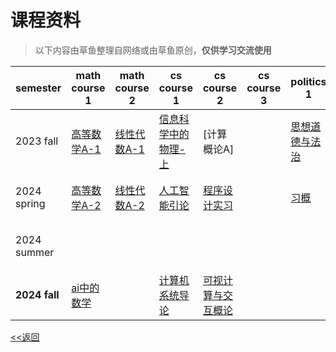 # 课程资料

>以下内容由草鱼整理自网络或由草鱼原创，**仅供学习交流使用**

|semester|math course 1|math course 2|cs course 1|cs course 2|cs course 3|politics 1|politics 2|others 1|others 2|others 3|
|----|----|----|----|----|----|----|----|----|----|---|
|2023 fall|[高等数学A-1](/courses/advanced-mathA1-intro)|[线性代数A-1](/courses/linear-algebraA1-intro)|[信息科学中的物理-上](/courses/physics-intro)|[计算概论A]||[思想道德与法治](/courses/morality-intro)|[军事理论](/courses/military-intro)|[信息科学技术概论]|[学术英语听说]|[其他课程]|
|2024 spring|[高等数学A-2](/courses/advanced-mathA2-intro)|[线性代数A-2](/courses/linear-algebraA2-intro)|[人工智能引论](/courses/ai-intro)|[程序设计实习](/courses/practice-of-programming-intro)||[习概](/courses/xi-intro)|[史纲](/courses/history-intro)|[学术写作与表达](/courses/academic-writing-intro)|||
|2024 summer||||||||[学术英语写作](/courses/24su/academic-english-writing-intro)|[听觉文化与世界文明](/courses/24su/songs-and-culture-intro)|
|**2024 fall**|[ai中的数学](/courses/24fa/aimath-intro)||[计算机系统导论](/courses/24fa/ics-intro)|[可视计算与交互概论](https://vcl.pku.edu.cn/course/vci)|

[<<返回](/public)
